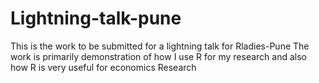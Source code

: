 # Lightning-talk-pune
This is the work to be submitted for a lightning talk for Rladies-Pune
The work is primarily demonstration of how I use R for my research and also how R is very useful for economics Research
